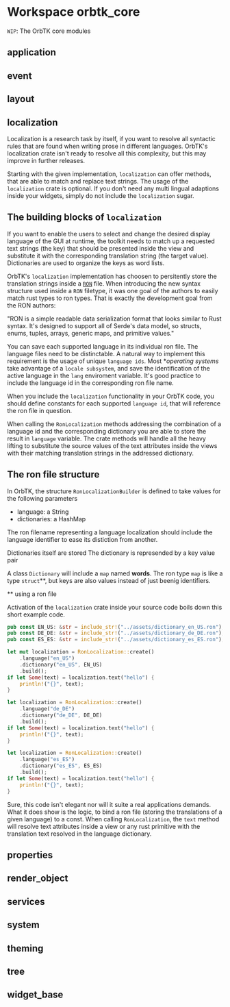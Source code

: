 # Workspace orbtk_core

`WIP`: The OrbTK core modules

## application

## event

## layout

## localization

Localization is a research task by itself, if you want to resolve all syntactic
rules that are found when writing prose in different languages.
OrbTK's localization crate isn't ready to resolve all this complexity, but
this may improve in further releases.

Starting with the given implementation, `localization` can offer methods, that
are able to match and replace text strings. The usage of the `localization` crate is
optional. If you don't need any multi lingual adaptions inside your widgets, simply
do not include the `localization` sugar.

## The building blocks of `localization`

If you want to enable the users to select and change the desired display
language of the GUI at runtime, the toolkit needs to match up a requested
text strings (the key) that should be presented inside the view and substitute
it with the corresponding translation string (the target value). Dictionaries
are used to organize the keys as word lists.

OrbTK's `localization` implementation has choosen to persitently store
the translation strings inside a [`RON`][ron] file. When introducing
the new syntax structure used inside a `RON` filetype, it was one goal
of the authors to easily match rust types to ron types. That is
exactly the development goal from the RON authors:

  "RON is a simple readable data serialization format that looks
similar to Rust syntax. It's designed to support all of Serde's data
model, so structs, enums, tuples, arrays, generic maps, and primitive
values."

You can save each supported language in its individual ron file. The language
files need to be distinctable. A natural way to implement this requirement
is the usage of unique `language ids`. Most **operating systems* take advantage
of a `locale subsystem`, and save the identification of the active language in
the `lang` enviroment variable. It's good practice to include the language id in
the corresponding ron file name.

When you include the `localization` functionality in your OrbTK code, you
should define constants for each supported `language id`, that will reference the
ron file in question.

When calling the `RonLocalization` methods addressing the combination of a language
id and the corresponding dictionary you are able to store the result in `language`
variable. The crate methods will handle all the heavy lifting to substitute the
source values of the text attributes inside the views with their matching translation
strings in the addressed dictionary.

## The ron file structure

In OrbTK, the structure `RonLocalizationBuilder` is defined to take values for
the following parameters

* language: a String
* dictionaries: a HashMap

The ron filename representing a language localization should include the language
identifier to ease its distiction from another.

Dictionaries itself are stored
The dictionary is represended by a key value pair

A class `Dictionary` will include a `map` named **words**.
The ron type `map` is like a type `struct`**, but keys are also values instead of
just beenig identifiers.

** using a ron file

Activation of the `localization` crate inside your source code boils down this
short example code.

```rust
pub const EN_US: &str = include_str!("../assets/dictionary_en_US.ron");
pub const DE_DE: &str = include_str!("../assets/dictionary_de_DE.ron");
pub const ES_ES: &str = include_str!("../assets/dictionary_es_ES.ron");

let mut localization = RonLocalization::create()
	.language("en_US")
	.dictionary("en_US", EN_US)
	.build();
if let Some(text) = localization.text("hello") {
	println!("{}", text);
}

let localization = RonLocalization::create()
	.language("de_DE")
	.dictionary("de_DE", DE_DE)
	.build();
if let Some(text) = localization.text("hello") {
	println!("{}", text);
}

let localization = RonLocalization::create()
	.language("es_ES")
	.dictionary("es_ES", ES_ES)
	.build();
if let Some(text) = localization.text("hello") {
	println!("{}", text);
}
```

Sure, this code isn't elegant nor will it suite a real applications demands.
What it does show is the logic, to bind a ron file (storing the translations
of a given language) to a const. When calling `RonLocalization`, the `text`
method will resolve text attributes inside a view or any rust primitive with
the translation text resolved in the language dictionary.

[ron]: https://github.com/ron-rs/ron

## properties

## render_object

## services

## system

## theming

## tree

## widget_base
